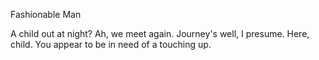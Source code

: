 Fashionable Man

A child out at night?
Ah, we meet again. Journey's well, I presume.
Here, child. You appear to be in need of a touching up.
